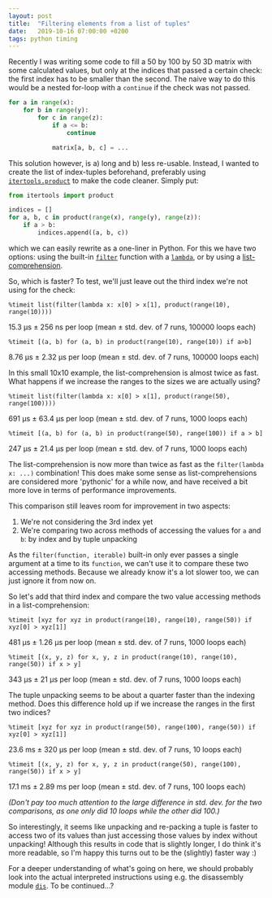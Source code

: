 ```yaml
---
layout: post
title:  "Filtering elements from a list of tuples"
date:   2019-10-16 07:00:00 +0200
tags: python timing
---
```


Recently I was writing some code to fill a 50 by 100 by 50 3D matrix with some calculated values, but only at the indices that passed a certain check: the first index has to be smaller than the second. The naive way to do this would be a nested for-loop with a `continue` if the check was not passed.

```python
for a in range(x):
    for b in range(y):
        for c in range(z):
            if a <= b:
                continue

            matrix[a, b, c] = ...
```

This solution however, is a) long and b) less re-usable. Instead, I wanted to create the list of index-tuples beforehand, preferably using [`itertools.product`][1] to make the code cleaner. Simply put:

```python
from itertools import product

indices = []
for a, b, c in product(range(x), range(y), range(z)):
    if a > b:
        indices.append((a, b, c))
```

which we can easily rewrite as a one-liner in Python. For this we have two options: using the built-in [`filter`][2] function with a [`lambda`][3], or by using a [list-comprehension][4].

So, which is faster? To test, we'll just leave out the third index we're not using for the check:

```
%timeit list(filter(lambda x: x[0] > x[1], product(range(10), range(10))))
```
15.3 µs ± 256 ns per loop (mean ± std. dev. of 7 runs, 100000 loops each)
```
%timeit [(a, b) for (a, b) in product(range(10), range(10)) if a>b]
```
8.76 µs ± 2.32 µs per loop (mean ± std. dev. of 7 runs, 100000 loops each)

In this small 10x10 example, the list-comprehension is almost twice as fast. What happens if we increase the ranges to the sizes we are actually using?

```
%timeit list(filter(lambda x: x[0] > x[1], product(range(50), range(100))))
```
691 µs ± 63.4 µs per loop (mean ± std. dev. of 7 runs, 1000 loops each)
```
%timeit [(a, b) for (a, b) in product(range(50), range(100)) if a > b]
```
247 µs ± 21.4 µs per loop (mean ± std. dev. of 7 runs, 1000 loops each)

The list-comprehension is now more than twice as fast as the `filter(lambda x: ...)` combination! This does make some sense as list-comprehensions are considered more 'pythonic' for a while now, and have received a bit more love in terms of performance improvements.

This comparison still leaves room for improvement in two aspects:
1. We're not considering the 3rd index yet
2. We're comparing two across methods of accessing the values for `a` and `b`: by index and by tuple unpacking

As the `filter(function, iterable)` built-in only ever passes a single argument at a time to its `function`, we can't use it to compare these two accessing methods. Because we already know it's a lot slower too, we can just ignore it from now on.

So let's add that third index and compare the two value accessing methods in a list-comprehension:

```
%timeit [xyz for xyz in product(range(10), range(10), range(50)) if xyz[0] > xyz[1]]
```
481 µs ± 1.26 µs per loop (mean ± std. dev. of 7 runs, 1000 loops each)
```
%timeit [(x, y, z) for x, y, z in product(range(10), range(10), range(50)) if x > y]
```
343 µs ± 21 µs per loop (mean ± std. dev. of 7 runs, 1000 loops each)

The tuple unpacking seems to be about a quarter faster than the indexing method. Does this difference hold up if we increase the ranges in the first two indices?

```
%timeit [xyz for xyz in product(range(50), range(100), range(50)) if xyz[0] > xyz[1]]
```
23.6 ms ± 320 µs per loop (mean ± std. dev. of 7 runs, 10 loops each)
```
%timeit [(x, y, z) for x, y, z in product(range(50), range(100), range(50)) if x > y]
```
17.1 ms ± 2.89 ms per loop (mean ± std. dev. of 7 runs, 100 loops each)

*(Don't pay too much attention to the large difference in std. dev. for the two comparisons, as one only did 10 loops while the other did 100.)*

So interestingly, it seems like unpacking and re-packing a tuple is faster to access two of its values than just accessing those values by index without unpacking! Although this results in code that is slightly longer, I do think it's more readable, so I'm happy this turns out to be the (slightly) faster way :)

For a deeper understanding of what's going on here, we should probably look into the actual interpreted instructions using e.g. the disassembly module [`dis`][5]. To be continued...?


[1]: https://docs.python.org/3/library/itertools.html#itertools.product
[2]: https://docs.python.org/3/library/functions.html#filter
[3]: https://docs.python.org/3/tutorial/controlflow.html?highlight=lambda#lambda-expressions
[4]: https://docs.python.org/3/tutorial/datastructures.html?highlight=comprehensions#list-comprehensions
[5]: https://docs.python.org/3/library/dis.html?highlight=dis#module-dis
